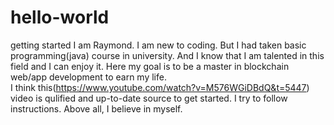 # hello-world
getting started
I am Raymond. I am new to coding. But I had taken basic programming(java) course in university. And I know that I am talented in this field and I can enjoy it.
Here my goal is to be a master in blockchain web/app development to earn my life.  
I think this(https://www.youtube.com/watch?v=M576WGiDBdQ&t=5447) video is qulified and up-to-date source to get started. I try to follow instructions.
Above all, I believe in myself.
